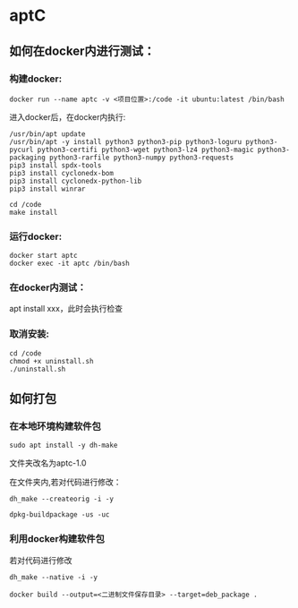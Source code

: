 # aptC

## 如何在docker内进行测试：
### 构建docker:
```
docker run --name aptc -v <项目位置>:/code -it ubuntu:latest /bin/bash
```
进入docker后，在docker内执行:
```
/usr/bin/apt update
/usr/bin/apt -y install python3 python3-pip python3-loguru python3-pycurl python3-certifi python3-wget python3-lz4 python3-magic python3-packaging python3-rarfile python3-numpy python3-requests
pip3 install spdx-tools
pip3 install cyclonedx-bom
pip3 install cyclonedx-python-lib
pip3 install winrar

cd /code
make install

```
### 运行docker:
```
docker start aptc
docker exec -it aptc /bin/bash
```
### 在docker内测试：
apt install xxx，此时会执行检查

### 取消安装:
```
cd /code
chmod +x uninstall.sh
./uninstall.sh
```
## 如何打包

### 在本地环境构建软件包
```
sudo apt install -y dh-make
```
文件夹改名为aptc-1.0

在文件夹内,若对代码进行修改：
```
dh_make --createorig -i -y
```

```
dpkg-buildpackage -us -uc
```
### 利用docker构建软件包
若对代码进行修改
```
dh_make --native -i -y
```

```
docker build --output=<二进制文件保存目录> --target=deb_package .
```

